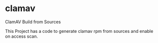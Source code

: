 # clamav
ClamAV Build from Sources

This Project has a code to generate clamav rpm from sources and enable on access scan. 
